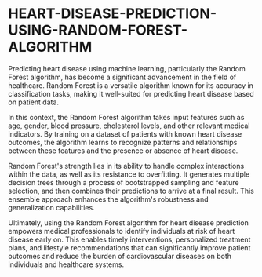 # HEART-DISEASE-PREDICTION-USING-RANDOM-FOREST-ALGORITHM

Predicting heart disease using machine learning, particularly the Random Forest algorithm, has become a significant advancement in the field of healthcare. Random Forest is a versatile algorithm known for its accuracy in classification tasks, making it well-suited for predicting heart disease based on patient data.

In this context, the Random Forest algorithm takes input features such as age, gender, blood pressure, cholesterol levels, and other relevant medical indicators. By training on a dataset of patients with known heart disease outcomes, the algorithm learns to recognize patterns and relationships between these features and the presence or absence of heart disease.

Random Forest's strength lies in its ability to handle complex interactions within the data, as well as its resistance to overfitting. It generates multiple decision trees through a process of bootstrapped sampling and feature selection, and then combines their predictions to arrive at a final result. This ensemble approach enhances the algorithm's robustness and generalization capabilities.

Ultimately, using the Random Forest algorithm for heart disease prediction empowers medical professionals to identify individuals at risk of heart disease early on. This enables timely interventions, personalized treatment plans, and lifestyle recommendations that can significantly improve patient outcomes and reduce the burden of cardiovascular diseases on both individuals and healthcare systems.
